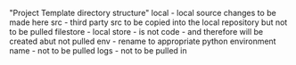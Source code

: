 "Project Template directory structure" 
local - local source changes to be made here
src - third party src to be copied into the local repository but not to be pulled
filestore - local store - is not code - and therefore will be created abut not pulled
env - rename to appropriate python environment name - not to be pulled
logs - not to be pulled in

